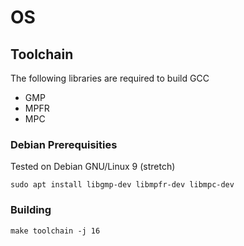 # OS

## Toolchain

The following libraries are required to build GCC

- GMP
- MPFR
- MPC


### Debian Prerequisities

Tested on Debian GNU/Linux 9 (stretch)

```
sudo apt install libgmp-dev libmpfr-dev libmpc-dev
```

### Building

```
make toolchain -j 16
```
